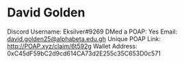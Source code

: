 # David Golden

Discord Username: Eksilver#9269
DMed a POAP: Yes
Email: david.golden25@alphabeta.edu.gh
Unique POAP Link: http://POAP.xyz/claim/6t592g
Wallet Address: 0xC45dF59bC2d9cd614CA73d2E255c35C653D0c571